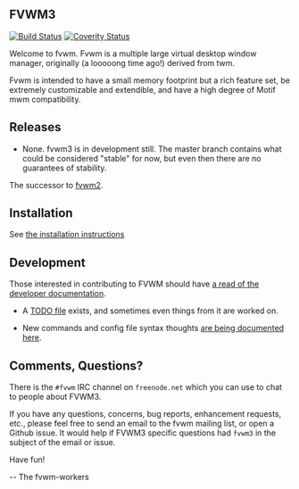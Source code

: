 FVWM3
-----

[![Build Status](https://travis-ci.org/fvwmorg/fvwm.svg?branch=master)](https://travis-ci.org/fvwmorg/fvwm)
[![Coverity Status](https://img.shields.io/coverity/scan/18414.svg)](https://scan.coverity.com/projects/fvwmorg-fvwm3)

Welcome to fvwm.  Fvwm is a multiple large virtual desktop window manager,
originally (a looooong time ago!) derived from twm.

Fvwm is intended to have a small memory footprint but a rich feature set, be
extremely customizable and extendible, and have a high degree of Motif mwm
compatibility.

Releases
--------

* None.  fvwm3 is in development still.  The master branch contains what could
  be considered "stable" for now, but even then there are no guarantees of
  stability.

The successor to [fvwm2](http://github.com/fvwmorg/fvwm).

Installation
------------

See [the installation instructions](./dev-docs/INSTALL.md)

Development
-----------

Those interested in contributing to FVWM should have [a read of the developer
documentation](./dev-docs/DEVELOPERS.md).

* A [TODO file](./dev-docs/TODO.md) exists, and sometimes even things from it are
worked on.

* New commands and config file syntax thoughts [are being documented here](./dev-docs/NEW-COMMANDS.md).

Comments, Questions?
--------------------

There is the `#fvwm` IRC channel on `freenode.net` which you can use to chat
to people about FVWM3.

If you have any questions, concerns, bug reports, enhancement requests,
etc., please feel free to send an email to the fvwm mailing list, or open a
Github issue. It would help if FVWM3 specific questions had `fvwm3` in the
subject of the email or issue.

Have fun!

-- The fvwm-workers
